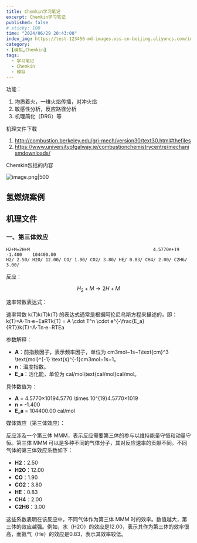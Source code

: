 ```yaml
---
title: Chemkin学习笔记
excerpt: Chemkin学习笔记
published: false
# sticky: 100
time: "2024/06/29 20:43:00"
index_img: https://test-123456-md-images.oss-cn-beijing.aliyuncs.com/img/1719664231327.png
category: 
- [模拟,Chemkin]
tags:
  - 学习笔记
  - Chemkin
  - 模拟
---
```


功能：

1. 均质着火，一维火焰传播，对冲火焰
2. 敏感性分析，反应路径分析
3. 机理简化（DRG）等

机理文件下载

1. http://combustion.berkeley.edu/gri-mech/version30/text30.html#thefiles
2. https://www.universityofgalway.ie/combustionchemistrycentre/mechanismdownloads/

Chemkin包括的内容

![image.png|500](https://test-123456-md-images.oss-cn-beijing.aliyuncs.com/img/20240520212844.png)

## 氢燃烧案例



## 机理文件

### 一、第三体效应

```
H2+M=2H+M                                               4.5770e+19   -1.400    104400.00
H2/ 2.50/ H2O/ 12.00/ CO/ 1.90/ CO2/ 3.80/ HE/ 0.83/ CH4/ 2.00/ C2H6/ 3.00/ 
```

反应：

$$H_2+M→2H+M$$

速率常数表达式：

速率常数 k(T)k(T)k(T) 的表达式通常是根据阿伦尼乌斯方程来描述的，即： k(T)=A⋅Tn⋅e−EaRTk(T) = A \cdot T^n \cdot e^{-\frac{E_a}{RT}}k(T)=A⋅Tn⋅e−RTEa​​

参数解释：

- **A**：前指数因子，表示频率因子，单位为 cm3mol−1s−1\text{cm}^3 \text{mol}^{-1} \text{s}^{-1}cm3mol−1s−1。
- **n**：温度指数。
- **E_a**：活化能，单位为 cal/mol\text{cal/mol}cal/mol。

具体数值为：

- **A** = 4.5770×10194.5770 \times 10^{19}4.5770×1019
- **n** = -1.400
- **E_a** = 104400.00 cal/mol

媒体效应（第三体效应）：

反应涉及一个第三体 MMM，表示反应需要第三体的参与以维持能量守恒和动量守恒。第三体 MMM 可以是多种不同的气体分子，其对反应速率的贡献不同。不同气体的第三体效应系数如下：

- **H2**：2.50
- **H2O**：12.00
- **CO**：1.90
- **CO2**：3.80
- **HE**：0.83
- **CH4**：2.00
- **C2H6**：3.00

这些系数表明在该反应中，不同气体作为第三体 MMM 时的效率。数值越大，第三体的效应越强。例如，水（H2O）的效应是12.00，表示其作为第三体的效率很高，而氦气（He）的效应是0.83，表示其效率较低。